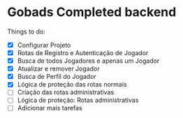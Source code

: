 # Gobads Completed backend

Things to do:

- [x] Configurar Projeto
- [x] Rotas de Registro e Autenticação de Jogador
- [x] Busca de todos Jogadores e apenas um Jogador
- [x] Atualizar e remover Jogador
- [x] Busca de Perfil do Jogador 
- [x] Lógica de proteção das rotas normais
- [ ] Criação das rotas administrativas
- [ ] Lógica de proteção: Rotas administrativas
- [ ] Adicionar mais tarefas
